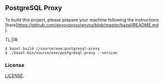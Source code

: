 ## PostgreSQL Proxy

To build this project, please prepare your machine following the instructions [here]https://github.com/envoyproxy/envoy/blob/master/bazel/README.md).

TL;DR

```
$ bazel build //source/exe:postgresql-proxy
$ ./bazel-bin/source/exe/postgresql-proxy --version

```

### License

[LICENSE](LICENSE).
